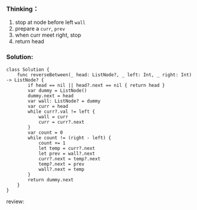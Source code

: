 ### Thinking：
1. stop at node before left `wall`
2. prepare a `curr`, `prev`
3. when curr meet right, stop
4. return head

### Solution:

```
class Solution {
    func reverseBetween(_ head: ListNode?, _ left: Int, _ right: Int) -> ListNode? {
	    if head == nil || head?.next == nil { return head }
	    var dummy = ListNode()
	    dummy.next = head
        var wall: ListNode? = dummy
        var curr = head
        while curr?.val != left {
	        wall = curr
	        curr = curr?.next
        }
        var count = 0
	    while count != (right - left) {
		    count += 1
		    let temp = curr?.next
		    let prev = wall?.next
		    curr?.next = temp?.next
		    temp?.next = prev
		    wall?.next = temp
	    }
	    return dummy.next
    }
}
```

review: